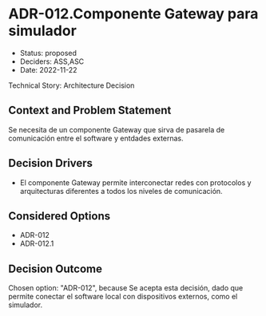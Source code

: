 # ADR-012.Componente Gateway para simulador

* Status: proposed
* Deciders: ASS,ASC
* Date: 2022-11-22

Technical Story: Architecture Decision

## Context and Problem Statement

Se necesita de un componente Gateway que sirva de pasarela de comunicación entre el software y entdades externas.

## Decision Drivers

* El componente Gateway permite interconectar redes con protocolos y arquitecturas diferentes a todos los niveles de comunicación.

## Considered Options

* ADR-012
* ADR-012.1

## Decision Outcome

Chosen option: "ADR-012", because Se acepta esta decisión, dado que permite conectar el software local con dispositivos externos, como el simulador.
